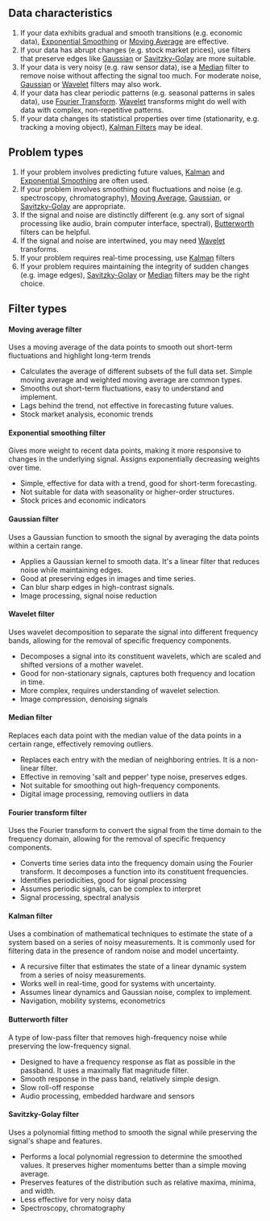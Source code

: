 ## Data characteristics
1. If your data exhibits gradual and smooth transitions (e.g. economic data), [Exponential Smoothing](#exponential-smoothing-filter) or [Moving Average](#moving-average-filter) are effective.
2. If your data has abrupt changes (e.g. stock market prices), use filters that preserve edges like [Gaussian](#gaussian-filter) or [Savitzky-Golay](#savitzky-golay-filter) are more suitable.
3. If your data is very noisy (e.g. raw sensor data), ise a [Median](#median-filter) filter to remove noise without affecting the signal too much.  For moderate noise, [Gaussian](#gaussian-filter) or [Wavelet](#wavelet-filter) filters may also work.  
4. If your data has clear periodic patterns (e.g. seasonal patterns in sales data), use [Fourier Transform](#fourier-transform-filter).  [Wavelet](#wavelet-filter) transforms might do well with data with complex, non-repetitive patterns.
5. If your data changes its statistical properties over time (stationarity, e.g. tracking a moving object), [Kalman Filters](#kalman-filter) may be ideal.

## Problem types
1. If your problem involves predicting future values, [Kalman](#kalman-filter) and [Exponential Smoothing](#exponential-smoothing-filter) are often used.
2. If your problem involves smoothing out fluctuations and noise (e.g. spectroscopy, chromatography), [Moving Average](#moving-average-filter), [Gaussian](#gaussian-filter), or [Savitzky-Golay](#savitzky-golay-filter) are appropriate.
3. If the signal and noise are distinctly different (e.g. any sort of signal processing like audio, brain computer interface, spectral), [Butterworth](#butterworth-filter) filters can be helpful.
4. If the signal and noise are intertwined, you may need [Wavelet](#wavelet-filter) transforms.
5. If your problem requires real-time processing, use [Kalman](#kalman-filter) filters
6. If your problem requires maintaining the integrity of sudden changes (e.g. image edges), [Savitzky-Golay](#savitzky-golay-filter) or [Median](#median-filter) filters may be the right choice.

## Filter types

#### Moving average filter
Uses a moving average of the data points to smooth out short-term fluctuations and highlight long-term trends
* Calculates the average of different subsets of the full data set. Simple moving average and weighted moving average are common types.
* Smooths out short-term fluctuations, easy to understand and implement.
* Lags behind the trend, not effective in forecasting future values.
* Stock market analysis, economic trends

#### Exponential smoothing filter
Gives more weight to recent data points, making it more responsive to changes in the underlying signal. Assigns exponentially decreasing weights over time.  
* Simple, effective for data with a trend, good for short-term forecasting.
* Not suitable for data with seasonality or higher-order structures.
* Stock prices and economic indicators

#### Gaussian filter
Uses a Gaussian function to smooth the signal by averaging the data points within a certain range. 
* Applies a Gaussian kernel to smooth data. It's a linear filter that reduces noise while maintaining edges.
* Good at preserving edges in images and time series.
* Can blur sharp edges in high-contrast signals.
* Image processing, signal noise reduction

#### Wavelet filter
Uses wavelet decomposition to separate the signal into different frequency bands, allowing for the removal of specific frequency components. 
* Decomposes a signal into its constituent wavelets, which are scaled and shifted versions of a mother wavelet.
* Good for non-stationary signals, captures both frequency and location in time.
* More complex, requires understanding of wavelet selection.
* Image compression, denoising signals

#### Median filter
Replaces each data point with the median value of the data points in a certain range, effectively removing outliers. 
* Replaces each entry with the median of neighboring entries. It is a non-linear filter.
* Effective in removing 'salt and pepper' type noise, preserves edges.
* Not suitable for smoothing out high-frequency components.
* Digital image processing, removing outliers in data

#### Fourier transform filter
Uses the Fourier transform to convert the signal from the time domain to the frequency domain, allowing for the removal of specific frequency components.
* Converts time series data into the frequency domain using the Fourier transform. It decomposes a function into its constituent frequencies.
* Identifies periodicities, good for signal processing
* Assumes periodic signals, can be complex to interpret
* Signal processing, spectral analysis

#### Kalman filter
Uses a combination of mathematical techniques to estimate the state of a system based on a series of noisy measurements. It is commonly used for filtering data in the presence of random noise and model uncertainty. 
* A recursive filter that estimates the state of a linear dynamic system from a series of noisy measurements.
* Works well in real-time, good for systems with uncertainty.
* Assumes linear dynamics and Gaussian noise, complex to implement.
* Navigation, mobility systems, econometrics

#### Butterworth filter
A type of low-pass filter that removes high-frequency noise while preserving the low-frequency signal. 
* Designed to have a frequency response as flat as possible in the passband. It uses a maximally flat magnitude filter.
* Smooth response in the pass band, relatively simple design.
* Slow roll-off response
* Audio processing, embedded hardware and sensors

#### Savitzky-Golay filter
Uses a polynomial fitting method to smooth the signal while preserving the signal's shape and features. 
* Performs a local polynomial regression to determine the smoothed values. It preserves higher momentums better than a simple moving average.
* Preserves features of the distribution such as relative maxima, minima, and width.
* Less effective for very noisy data
* Spectroscopy, chromatography